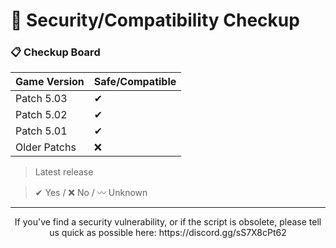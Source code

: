 # 🔐 Security/Compatibility Checkup


### 📋 Checkup Board
| Game Version | Safe/Compatible |
| --- | --- |
| Patch 5.03 | ✔ |
| Patch 5.02 | ✔ |
| Patch 5.01 | ✔ |
| Older Patchs | ❌ |
> Latest release

> ✔ Yes
/ ❌ No
/ 〰 Unknown

---

<p align=center>
  If you've find a security vulnerability, or if the script is obsolete, please tell us quick as possible here: https://discord.gg/sS7X8cPt62
</p>
